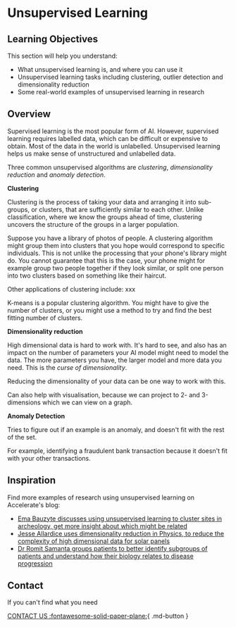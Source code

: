 # Unsupervised Learning


## Learning Objectives

This section will help you understand:

- What unsupervised learning is, and where you can use it
- Unsupervised learning tasks including clustering, outlier detection and dimensionality reduction
- Some real-world examples of unsupervised learning in research

## Overview

Supervised learning is the most popular form of AI. However, supervised learning requires labelled data, which can be difficult or expensive to obtain. Most of the data in the world is unlabelled. Unsupervised learning helps us make sense of unstructured and unlabelled data.

Three common unsupervised algorithms are _clustering_, _dimensionality reduction_ and _anomaly detection_. 

**Clustering**

Clustering is the process of taking your data and arranging it into sub-groups, or clusters, that are sufficiently similar to each other. Unlike classification, where we know the groups ahead of time, clustering uncovers the structure of the groups in a larger population.

Suppose you have a library of photos of people. A clustering algorithm might group them into clusters that you hope would correspond to specific individuals. This is not unlike the processing that your phone's library might do. You cannot guarantee that this is the case, your phone might for example group two people together if they look similar, or split one person into two clusters based on something like their haircut. 

Other applications of clustering include: xxx

K-means is a popular clustering algorithm. You might have to give the number of clusters, or you might use a method to try and find the best fitting number of clusters.  


**Dimensionality reduction**

High dimensional data is hard to work with. It's hard to see, and also has an impact on the number of parameters your AI model might need to model the data. The more parameters you have, the larger model and more data you need. This is the _curse of dimensionality_.

Reducing the dimensionality of your data can be one way to work with this.

Can also help with visualisation, because we can project to 2- and 3-dimensions which we can view on a graph. 

**Anomaly Detection**

Tries to figure out if an example is an anomaly, and doesn't fit with the rest of the set. 

For example, identifying a fraudulent bank transaction because it doesn't fit with your other transactions. 



## Inspiration

Find more examples of research using unsupervised learning on Accelerate's blog:

- [Ema Bauzyte discusses using unsupervised learning to cluster sites in archeology, get more insight about which might be related](https://acceleratescience.github.io/accelerate-spark%20data%20science%20residency/2021/06/10/EmBauztye-ML-for-archeology.html)
- [Jesse Allardice uses dimensionality reduction in Physics, to reduce the complexity of high dimensional data for solar panels](https://acceleratescience.github.io/accelerate-spark%20data%20science%20residency/2021/07/08/JesseAllardice-ML-for-solar-tech.html)
- [Dr Romit Samanta groups patients to better identify subgroups of patients and understand how their biology relates to disease progression](https://acceleratescience.github.io/2022/05/17/how-can-we-use-ai-to-understand-acute-respiratory-distress-syndrome.html)

## Contact

If you can't find what you need

[CONTACT US :fontawesome-solid-paper-plane:](mailto:accelerate-mle@cst.cam.ac.uk){ .md-button }





